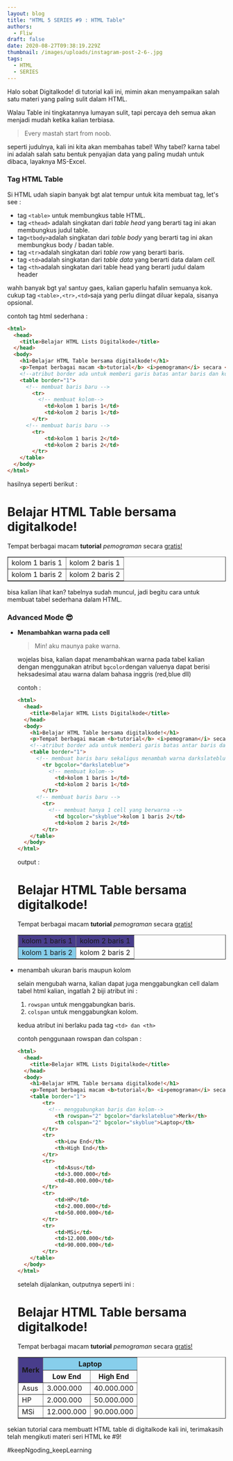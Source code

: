 ```yaml
---
layout: blog
title: "HTML 5 SERIES #9 : HTML Table"
authors:
  - Fliw
draft: false
date: 2020-08-27T09:38:19.229Z
thumbnail: /images/uploads/instagram-post-2-6-.jpg
tags:
  - HTML
  - SERIES
---
```

Halo sobat Digitalkode! di tutorial kali ini, mimin akan menyampaikan salah satu materi yang paling sulit dalam HTML.

Walau Table ini tingkatannya lumayan sulit, tapi percaya deh semua akan menjadi mudah ketika kalian terbiasa.

> Every mastah start from noob.

seperti judulnya, kali ini kita akan membahas tabel! Why tabel? karna tabel ini adalah salah satu bentuk penyajian data yang paling mudah untuk dibaca, layaknya MS-Excel.

### Tag HTML Table

Si HTML udah siapin banyak bgt alat tempur untuk kita membuat tag, let's see :

* tag `<table>` untuk membungkus table HTML.
* tag `<thead>` adalah singkatan dari *table head* yang berarti tag ini akan membungkus judul table.
* tag`<tbody>`adalah singkatan dari *table body* yang berarti tag ini akan membungkus body / badan table.
* tag `<tr>`adalah singkatan dari *table row* yang berarti baris.
* tag `<td>`adalah singkatan dari *table data* yang berarti data dalam *cell.*
* tag `<th>`adalah singkatan dari table head yang berarti judul dalam header

wahh banyak bgt ya! santuy gaes, kalian gaperlu hafalin semuanya kok. cukup tag `<table>,<tr>,<td>`saja yang perlu diingat diluar kepala, sisanya opsional.

contoh tag html sederhana :

```html
<html>
  <head>
    <title>Belajar HTML Lists Digitalkode</title>
  </head>
  <body>
    <h1>Belajar HTML Table bersama digitalkode!</h1>
    <p>Tempat berbagai macam <b>tutorial</b> <i>pemograman</i> secara <u>gratis!</u></p>
    <!--atribut border ada untuk memberi garis batas antar baris dan kolom-->
    <table border="1">
      <!-- membuat baris baru -->
        <tr>
          <!-- membuat kolom-->
            <td>kolom 1 baris 1</td>
            <td>kolom 2 baris 1</td>
        </tr>
      <!-- membuat baris baru -->
        <tr>
            <td>kolom 1 baris 2</td>
            <td>kolom 2 baris 2</td>
        </tr>
    </table>
  </body>
</html> 
```

hasilnya seperti berikut :

<h1>Belajar HTML Table bersama digitalkode!</h1>
    <p>Tempat berbagai macam <b>tutorial</b> <i>pemograman</i> secara <u>gratis!</u></p>
    <!--atribut border ada untuk memberi garis batas antar baris dan kolom-->
    <table border="1">
      <!-- membuat baris baru -->
        <tr>
          <!-- membuat kolom-->
            <td>kolom 1 baris 1</td>
            <td>kolom 2 baris 1</td>
        </tr>
      <!-- membuat baris baru -->
        <tr>
            <td>kolom 1 baris 2</td>
            <td>kolom 2 baris 2</td>
        </tr>
    </table>

bisa kalian lihat kan? tabelnya sudah muncul, jadi begitu cara untuk membuat tabel sederhana dalam HTML.

### Advanced Mode :sunglasses:

* **Menambahkan warna pada cell**

  > Min! aku maunya pake warna.

  wojelas bisa, kalian dapat menambahkan warna pada tabel kalian dengan menggunakan atribut `bgcolor`dengan valuenya dapat berisi heksadesimal atau warna dalam bahasa inggris (red,blue dll)

  contoh :

  ```html
  <html>
    <head>
      <title>Belajar HTML Lists Digitalkode</title>
    </head>
    <body>
      <h1>Belajar HTML Table bersama digitalkode!</h1>
      <p>Tempat berbagai macam <b>tutorial</b> <i>pemograman</i> secara <u>gratis!</u></p>
      <!--atribut border ada untuk memberi garis batas antar baris dan kolom-->
      <table border="1">
        <!-- membuat baris baru sekaligus menambah warna darkslateblue-->
          <tr bgcolor="darkslateblue">
            <!-- membuat kolom-->
              <td>kolom 1 baris 1</td>
              <td>kolom 2 baris 1</td>
          </tr>
        <!-- membuat baris baru -->
          <tr>
            <!-- membuat hanya 1 cell yang berwarna -->
              <td bgcolor="skyblue">kolom 1 baris 2</td>
              <td>kolom 2 baris 2</td>
          </tr>
      </table>
    </body>
  </html> 
  ```

  output :

  <h1>Belajar HTML Table bersama digitalkode!</h1>
      <p>Tempat berbagai macam <b>tutorial</b> <i>pemograman</i> secara <u>gratis!</u></p>
      <!--atribut border ada untuk memberi garis batas antar baris dan kolom-->
      <table border="1">
        <!-- membuat baris baru -->
          <tr bgcolor="darkslateblue">
            <!-- membuat kolom-->
              <td>kolom 1 baris 1</td>
              <td>kolom 2 baris 1</td>
          </tr>
        <!-- membuat baris baru -->
          <tr>
              <td bgcolor="skyblue">kolom 1 baris 2</td>
              <td>kolom 2 baris 2</td>
          </tr>
      </table>
* menambah ukuran baris maupun kolom

  selain mengubah warna, kalian dapat juga menggabungkan cell dalam tabel html kalian, ingatlah 2 biji atribut ini :

  1. `rowspan` untuk menggabungkan baris.
  2. `colspan` untuk menggabungkan kolom.

  kedua atribut ini berlaku pada tag `<td> dan <th>`

  contoh penggunaan rowspan dan colspan :

  ```html
  <html>
    <head>
      <title>Belajar HTML Lists Digitalkode</title>
    </head>
    <body>
      <h1>Belajar HTML Table bersama digitalkode!</h1>
      <p>Tempat berbagai macam <b>tutorial</b> <i>pemograman</i> secara <u>gratis!</u></p>
      <table border="1">
          <tr>
            <!-- menggabungkan baris dan kolom-->
              <th rowspan="2" bgcolor="darkslateblue">Merk</th>
              <th colspan="2" bgcolor="skyblue">Laptop</th>
          </tr>
          <tr>
              <th>Low End</th>
              <th>High End</th>
          </tr>
          <tr>
              <td>Asus</td>
              <td>3.000.000</td>
              <td>40.000.000</td>
          </tr>
          <tr>
              <td>HP</td>
              <td>2.000.000</td>
              <td>50.000.000</td>
          </tr>
          <tr>
              <td>MSi</td>
              <td>12.000.000</td>
              <td>90.000.000</td>
          </tr>
      </table>
    </body>
  </html> 
  ```

  setelah dijalankan, outputnya seperti ini :

  <h1>Belajar HTML Table bersama digitalkode!</h1>
      <p>Tempat berbagai macam <b>tutorial</b> <i>pemograman</i> secara <u>gratis!</u></p>
      <table border="1">
          <tr>
            <!-- menggabungkan baris dan kolom-->
              <th rowspan="2" bgcolor="darkslateblue">Merk</th>
              <th colspan="2" bgcolor="skyblue">Laptop</th>
          </tr>
          <tr>
              <th>Low End</th>
              <th>High End</th>
          </tr>
          <tr>
              <td>Asus</td>
              <td>3.000.000</td>
              <td>40.000.000</td>
          </tr>
          <tr>
              <td>HP</td>
              <td>2.000.000</td>
              <td>50.000.000</td>
          </tr>
          <tr>
              <td>MSi</td>
              <td>12.000.000</td>
              <td>90.000.000</td>
          </tr>
      </table>

sekian tutorial cara membuatt HTML table di digitalkode kali ini, terimakasih telah mengikuti materi seri HTML ke #9!

\#keepNgoding_keepLearning